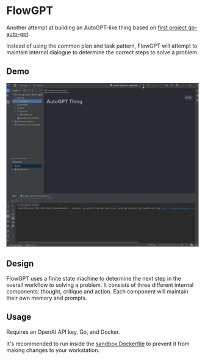 # FlowGPT

Another attempt at building an AutoGPT-like thing based on [first project go-auto-gpt](https://github.com/alexsniffin/go-auto-gpt).

Instead of using the common plan and task pattern, FlowGPT will attempt to maintain internal dialogue to determine the correct steps to solve a problem.

## Demo

![demo](demo.gif)

## Design

FlowGPT uses a finite state machine to determine the next step in the overall workflow to solving a problem. It consists of three different internal components: thought, critique and action. Each component will maintain their own memory and prompts.

## Usage

Requires an OpenAI API key, Go, and Docker. 

It's recommended to run inside the [sandbox.Dockerfile](sandbox.Dockerfile) to prevent it from making changes to your workstation.
